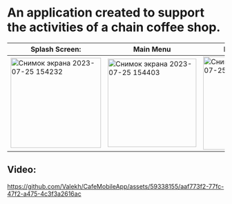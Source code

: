 <h1> An application created to support the activities of a chain coffee shop. </h1>


| Splash Screen: | Main Menu |  Menu Template | Interactive Map | Shopping Cart |
|----------|----------|----------|----------|-|
| <img width="209" alt="Снимок экрана 2023-07-25 154232" src="https://github.com/Valekh/CafeMobileApp/assets/59338155/ef06caf7-6c21-452d-93c9-be5ba0c1613d">   | <img width="205" alt="Снимок экрана 2023-07-25 154403" src="https://github.com/Valekh/CafeMobileApp/assets/59338155/e3bea8e1-c35e-4dc8-a6fb-17d87c5b772c">   | <img width="216" alt="Снимок экрана 2023-07-25 155245" src="https://github.com/Valekh/CafeMobileApp/assets/59338155/e47fdae7-f667-4f7c-8337-bec673533259"> | <img width="207" alt="Снимок экрана 2023-07-25 155421" src="https://github.com/Valekh/CafeMobileApp/assets/59338155/fc363ff1-33f8-4b9a-8023-4f29df36cd9d"> | <img width="198" alt="Снимок экрана 2023-07-25 155719" src="https://github.com/Valekh/CafeMobileApp/assets/59338155/10a94f29-0946-48eb-9428-86ab0181276e">|

<h2> Video: </h2>

https://github.com/Valekh/CafeMobileApp/assets/59338155/aaf773f2-77fc-47f2-a475-4c3f3a2616ac

